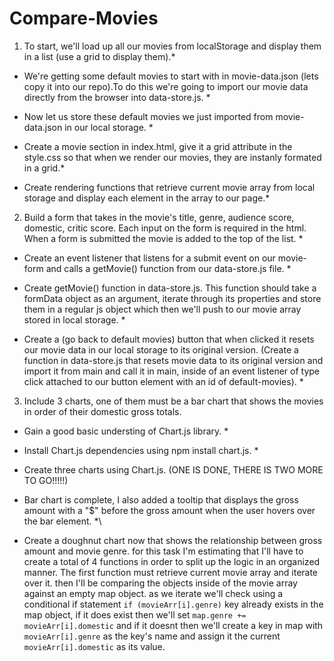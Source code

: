 # Compare-Movies

1. To start, we'll load up all our movies from localStorage and display them in a list (use a grid to display them).\*

- We're getting some default movies to start with in movie-data.json (lets copy it into our repo).To do this we're going to import our movie data directly from the browser into data-store.js. \*

- Now let us store these default movies we just imported from movie-data.json in our local storage. \*

- Create a movie section in index.html, give it a grid attribute in the style.css so that when we render our movies, they are instanly formated in a grid.\*

- Create rendering functions that retrieve current movie array from local storage and display each element in the array to our page.\*

2. Build a form that takes in the movie's title, genre, audience score, domestic, critic score. Each input on the form is required in the html. When a form is submitted the movie is added to the top of the list. \*

- Create an event listener that listens for a submit event on our movie-form and calls a getMovie() function from our data-store.js file. \*

- Create getMovie() function in data-store.js. This function should take a formData object as an argument, iterate through its properties and store them in a regular js object which then we'll push to our movie array stored in local storage. \*

- Create a (go back to default movies) button that when clicked it resets our movie data in our local storage to its original version. (Create a function in data-store.js that resets movie data to its original version and import it from main and call it in main, inside of an event listener of type click attached to our button element with an id of default-movies). \*

3. Include 3 charts, one of them must be a bar chart that shows the movies in order of their domestic gross totals.

- Gain a good basic understing of Chart.js library. \*

- Install Chart.js dependencies using npm install chart.js. \*

- Create three charts using Chart.js. (ONE IS DONE, THERE IS TWO MORE TO GO!!!!!)

- Bar chart is complete, I also added a tooltip that displays the gross amount with a "$" before the gross amount when the user hovers over the bar element. \*\

- Create a doughnut chart now that shows the relationship between gross amount and movie genre. for this task I'm estimating that I'll have to create a total of 4 functions in order to split up the logic in an organized manner. The first function must retrieve current movie array and iterate over it. then I'll be comparing the objects inside of the movie array against an empty map object. as we iterate we'll check using a conditional if statement `if (movieArr[i].genre)` key already exists in the map object, if it does exist then we'll set `map.genre += movieArr[i].domestic` and if it doesnt then we'll create a key in map with `movieArr[i].genre` as the key's name and assign it the current `movieArr[i].domestic` as its value.
